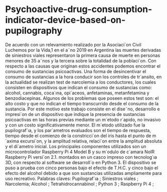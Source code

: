 # Psychoactive-drug-consumption-indicator-device-based-on-pupilography

De acuerdo con un relevamiento realizado por la Asociaci´on Civil Luchemos por la Vida,1
en el a˜no 2019 en Argentina las muertes derivadas de siniestros viales representaron la
primera causa de muerte en personas menores de 35 a˜nos y la tercera sobre la totalidad de
la poblaci´on. Con respecto a las causas que originan estos accidentes podemos encontrar el
consumo de sustancias psicoactivas. Una forma de desincentivar el consumo de sustancias a
la hora conducir son los controles de tr´ansito, en la actualidad se realizan test de narcolemia
a los conductores, los cuales consisten en dispositivos que indican el consumo de sustancias
como: alcohol, cannabis, coca´ına, opi´aceos, anfetaminas, metanfetamina y benzodiacepinas.
Algunos de los problemas que poseen estos test son: el alto costo y que no indican el tiempo
transcurrido desde el consumo de la sustancia. Por este motivo este trabajo consiste en
el dise˜no, desarrollo e impresi´on de un dispositivo que indique la presencia de sustancias
psicoactivas en las horas previas mediante un m´etodo r´apido, no invasivo y con un costo
significativamente menor. El m´etodo utilizado fue la pupilograf´ıa, y los par´ametros evaluados
son el tiempo de respuesta, tiempo desde el comienzo de la constricci´on del iris hasta el
punto de m´axima excursi´on, y la amplitud relativa, relaci´on entre la amplitud absoluta y el
di´ametro inicial. Los principales componentes utilizados son un microcontrolador Raspberry
Pi 4 Model B y su m´odulo de c´amara NoIR Raspberry Pi versi´on 2.1. montados en un casco
impreso con tecnolog´ıa 3D, con respecto al software se desarroll´o en Python 3. El dispositivo
se puso a prueba con cinco personas bajo el efecto de T.H.C. y cinco bajo el efecto del alcohol
debido a que son sustancias utilizadas ampliamente para uso recreativo.
Palabras claves: Pupilograf´ıa ; Siniestros viales ; Narcolemia; Alcohol ; Tetrahidrocannabinol
; Python 3 ; Raspberry Pi 4 ;
